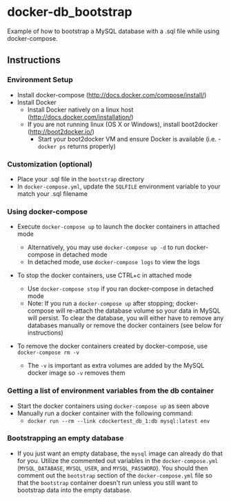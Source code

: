 # docker-db_bootstrap

Example of how to bootstrap a MySQL database with a .sql file while using docker-compose.

## Instructions

### Environment Setup
  - Install docker-compose (http://docs.docker.com/compose/install/)
  - Install Docker
    - Install Docker natively on a linux host (http://docs.docker.com/installation/)
    - If you are not running linux (OS X or Windows), install boot2docker (http://boot2docker.io/)
      - Start your boot2docker VM and ensure Docker is available (i.e. - `docker ps` returns properly)

### Customization (optional)
  - Place your .sql file in the `bootstrap` directory
  - In `docker-compose.yml`, update the `SQLFILE` environment variable to your match your .sql filename

### Using docker-compose
  - Execute `docker-compose up` to launch the docker containers in attached mode
    - Alternatively, you may use `docker-compose up -d` to run docker-compose in detached mode
    - In detached mode, use `docker-compose logs` to view the logs

  - To stop the docker containers, use CTRL+c in attached mode 
    - Use `docker-compose stop` if you ran docker-compose in detached mode
    - Note: If you run a `docker-compose up` after stopping; docker-compose will re-attach the database volume so your data in MySQL will persist.  To clear the database, you will either have to remove any databases manually or remove the docker containers (see below for instructions)

  - To remove the docker containers created by docker-compose, use `docker-compose rm -v`
    - The `-v` is important as extra volumes are added by the MySQL docker image so `-v` removes them

### Getting a list of environment variables from the db container
  - Start the docker containers using `docker-compose up` as seen above
  - Manually run a docker container with the following command:
    - `docker run --rm --link cdockertest_db_1:db mysql:latest env`

### Bootstrapping an empty database
  - If you just want an empty database, the `mysql` image can already do that for you.  Utilize the commented out variables in the `docker-compose.yml` (`MYSQL_DATABASE`, `MYSQL_USER`, and `MYSQL_PASSWORD`).  You should then comment out the `bootstrap` section of the `docker-compose.yml` file so that the `bootstrap` container doesn't run unless you still want to bootstrap data into the empty database.
